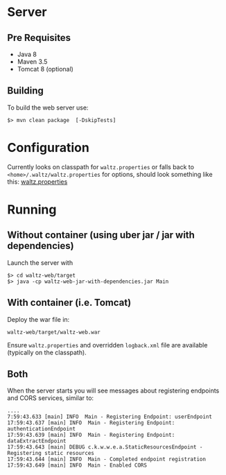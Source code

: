 

# Server

## Pre Requisites

* Java 8
* Maven 3.5
* Tomcat 8 (optional)

## Building

To build the web server use:

    $> mvn clean package  [-DskipTests]

# Configuration

Currently looks on classpath for `waltz.properties` or falls
back to `<home>/.waltz/waltz.properties` for options, should look something like this:
[waltz.properties](example.waltz.properties.md)

# Running

## Without container (using uber jar / jar with dependencies)

Launch the server with

    $> cd waltz-web/target
    $> java -cp waltz-web-jar-with-dependencies.jar Main


## With container (i.e. Tomcat)

Deploy the war file in:

    waltz-web/target/waltz-web.war

Ensure `waltz.properties` and overridden `logback.xml` file
are available (typically on the classpath).

## Both

When the server starts you will see messages about registering
endpoints and CORS services, similar to:

````
....
7:59:43.633 [main] INFO  Main - Registering Endpoint: userEndpoint
17:59:43.637 [main] INFO  Main - Registering Endpoint: authenticationEndpoint
17:59:43.639 [main] INFO  Main - Registering Endpoint: dataExtractEndpoint
17:59:43.643 [main] DEBUG c.k.w.w.e.a.StaticResourcesEndpoint - Registering static resources
17:59:43.644 [main] INFO  Main - Completed endpoint registration
17:59:43.649 [main] INFO  Main - Enabled CORS
````



